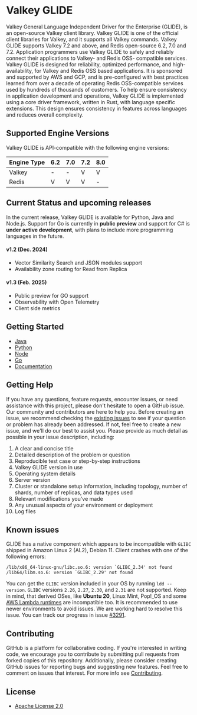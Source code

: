 # Valkey GLIDE
Valkey General Language Independent Driver for the Enterprise (GLIDE), is an open-source Valkey client library. Valkey GLIDE is one of the official client libraries for Valkey, and it supports all Valkey commands. Valkey GLIDE supports Valkey 7.2 and above, and Redis open-source 6.2, 7.0 and 7.2. Application programmers use Valkey GLIDE to safely and reliably connect their applications to Valkey- and Redis OSS- compatible services. Valkey GLIDE is designed for reliability, optimized performance, and high-availability, for Valkey and Redis OSS based applications. It is sponsored and supported by AWS and GCP, and is pre-configured with best practices learned from over a decade of operating Redis OSS-compatible services used by hundreds of thousands of customers. To help ensure consistency in application development and operations, Valkey GLIDE is implemented using a core driver framework, written in Rust, with language specific extensions. This design ensures consistency in features across languages and reduces overall complexity.

## Supported Engine Versions
Valkey GLIDE is API-compatible with the following engine versions:

| Engine Type           |  6.2  |  7.0  |  7.2  |  8.0  |
|-----------------------|-------|-------|-------|-------|
| Valkey                |   -   |   -   |   V   |   V   |
| Redis                 |   V   |   V   |   V   |   -   |

## Current Status and upcoming releases
In the current release, Valkey GLIDE is available for Python, Java and Node.js. Support for Go is currently in **public preview** and support for C# is **under active development**, with plans to include more programming languages in the future.

#### v1.2 (Dec. 2024)
- Vector Similarity Search and JSON modules support
- Availability zone routing for Read from Replica

#### v1.3 (Feb. 2025)
- Public preview for GO support
- Observability with Open Telemetry
- Client side metrics

## Getting Started
-   [Java](./java/README.md)
-   [Python](./python/README.md)
-   [Node](./node/README.md)
-   [Go](./go/README.md)
-   [Documentation](https://github.com/valkey-io/valkey-glide/wiki)

## Getting Help
If you have any questions, feature requests, encounter issues, or need assistance with this project, please don't hesitate to open a GitHub issue. Our community and contributors are here to help you. Before creating an issue, we recommend checking the [existing issues](https://github.com/valkey-io/valkey-glide/issues) to see if your question or problem has already been addressed. If not, feel free to create a new issue, and we'll do our best to assist you. Please provide as much detail as possible in your issue description, including:

1. A clear and concise title
2. Detailed description of the problem or question
3. Reproducible test case or step-by-step instructions
4. Valkey GLIDE version in use
5. Operating system details
6. Server version
7. Cluster or standalone setup information, including topology, number of shards, number of replicas, and data types used
8. Relevant modifications you've made
9. Any unusual aspects of your environment or deployment
10. Log files

## Known issues

GLIDE has a native component which appears to be incompatible with `GLIBC` shipped in Amazon Linux 2 (AL2), Debian 11. Client crashes with one of the following errors:
```
/lib/x86_64-linux-gnu/libc.so.6: version `GLIBC_2.34' not found
/lib64/libm.so.6: version `GLIBC_2.29' not found
```
You can get the `GLIBC` version included in your OS by running `ldd --version`. `GLIBC` versions `2.26`, `2.27`, `2.30`, and `2.31` are not supported.
Keep in mind, that derived OSes, like **Ubuntu 20**, Linux Mint, Pop!_OS and some [AWS Lambda runtimes](https://docs.aws.amazon.com/lambda/latest/dg/lambda-runtimes.html) are incompatible too. It is recommended to use newer environments to avoid issues.
We are working hard to resolve this issue. You can track our progress in issue [#3291](https://github.com/valkey-io/valkey-glide/issues/3291).

## Contributing

GitHub is a platform for collaborative coding. If you're interested in writing code, we encourage you to contribute by submitting pull requests from forked copies of this repository. Additionally, please consider creating GitHub issues for reporting bugs and suggesting new features. Feel free to comment on issues that interest. For more info see [Contributing](./CONTRIBUTING.md).

## License
* [Apache License 2.0](./LICENSE)
